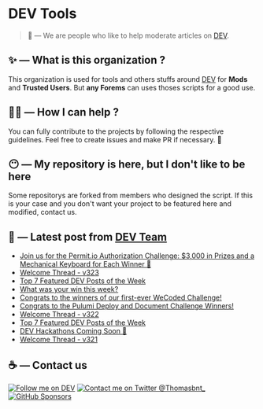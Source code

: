 # DEV Tools

> 🔧 — We are people who like to help moderate articles on [DEV](https://dev.to).

## ✨ — What is this organization ?

This organization is used for tools and others stuffs around [DEV](https://dev.to) for **Mods** and **Trusted Users**. But __any Forems__ can uses thoses scripts for a good use.


## 💪🏼 — How I can help ?

You can fully contribute to the projects by following the respective guidelines. Feel free to create issues and make PR if necessary. 🎉

## 😶 — My repository is here, but I don't like to be here

Some repositorys are forked from members who designed the script. If this is your case and you don't want your project to be featured here and modified, contact us.

## 📝 — Latest post from [DEV Team](https://dev.to/devteam)

<!-- BLOG-POST-LIST:START -->
- [Join us for the Permit.io Authorization Challenge: $3,000 in Prizes and a Mechanical Keyboard for Each Winner 🤩](https://dev.to/devteam/join-us-for-the-permitio-authorization-challenge-3000-in-prizes-and-a-mechanical-keyboard-for-5ah)
- [Welcome Thread - v323](https://dev.to/devteam/welcome-thread-v323-148c)
- [Top 7 Featured DEV Posts of the Week](https://dev.to/devteam/top-7-featured-dev-posts-of-the-week-4hc8)
- [What was your win this week?](https://dev.to/devteam/what-was-your-win-this-week-3m98)
- [Congrats to the winners of our first-ever WeCoded Challenge!](https://dev.to/devteam/congrats-to-the-winners-of-our-first-ever-wecoded-challenge-1j8i)
- [Congrats to the Pulumi Deploy and Document Challenge Winners!](https://dev.to/devteam/congrats-to-the-pulumi-deploy-and-document-challenge-winners-40ao)
- [Welcome Thread - v322](https://dev.to/devteam/welcome-thread-v322-g8h)
- [Top 7 Featured DEV Posts of the Week](https://dev.to/devteam/top-7-featured-dev-posts-of-the-week-7on)
- [DEV Hackathons Coming Soon 👀](https://dev.to/devteam/dev-hackathons-coming-soon-4e6i)
- [Welcome Thread - v321](https://dev.to/devteam/welcome-thread-v321-444l)
<!-- BLOG-POST-LIST:END -->


## ☕ — Contact us

[![Follow me on DEV](https://img.shields.io/badge/dev.to-%2308090A.svg?&style=for-the-badge&logo=dev.to&logoColor=white&alt=devto)](https://dev.to/thomasbnt)
[![Contact me on Twitter @Thomasbnt_](https://img.shields.io/badge/Contact%20me%20on%20Twitter-%231DA1F2.svg?&style=for-the-badge&logo=twitter&logoColor=white&alt=twitter)](https://twitter.com/messages/1142357270-1142357270?text=Hello,%20I%20contact%20you%20from%20devtotools%20&recipient_id=1142357270) [![GitHub Sponsors](https://img.shields.io/badge/Sponsor%20me-%23EA54AE.svg?&style=for-the-badge&logo=github-sponsors&logoColor=white)](https://github.com/sponsors/thomasbnt)


